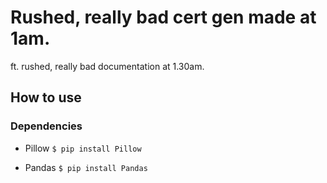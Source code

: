 # Rushed, really bad cert gen made at 1am. 
ft. rushed, really bad documentation at 1.30am.

## How to use
### Dependencies
- Pillow
```$ pip install Pillow ```

- Pandas
```$ pip install Pandas```

